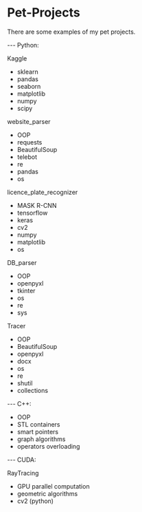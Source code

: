 # Pet-Projects
There are some examples of my pet projects.

--- Python:

Kaggle
-    sklearn
-    pandas
-    seaborn
-    matplotlib
-    numpy
-    scipy

website_parser 
-    OOP
-    requests
-    BeautifulSoup
-    telebot
-    re
-    pandas 
-    os

licence_plate_recognizer
-    MASK R-CNN
-    tensorflow
-    keras
-    cv2
-    numpy 
-    matplotlib
-    os

DB_parser
-    OOP
-    openpyxl
-    tkinter
-    os
-    re
-    sys

Tracer
-    OOP
-    BeautifulSoup 
-    openpyxl
-    docx
-    os
-    re
-    shutil  
-    collections 

--- C++:
-    OOP
-    STL containers
-    smart pointers
-    graph algorithms
-    operators overloading

--- CUDA:

RayTracing
-    GPU parallel computation
-    geometric algorithms
-    cv2 (python)
